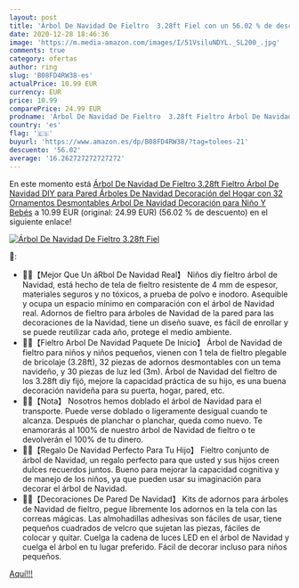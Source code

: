 ```yaml
---
layout: post
title: 'Árbol De Navidad De Fieltro  3.28ft Fiel con un 56.02 % de descuento'
date: 2020-12-28 18:46:36
image: 'https://m.media-amazon.com/images/I/51VsiluNDYL._SL200_.jpg'
comments: true
category: ofertas
author: ring
slug: 'B08FD4RW38-es'
actualPrice: 10.99 EUR
currency: EUR
price: 10.99
comparePrice: 24.99 EUR
prodname: 'Árbol De Navidad De Fieltro  3.28ft Fieltro Árbol De Navidad DIY para Pared  Árboles De Navidad Decoración del Hogar con 32 Ornamentos Desmontables  Arbol De Navidad Decoración para Niño Y Bebés'
country: 'es'
flag: '🇪🇸'
buyurl: 'https://www.amazon.es/dp/B08FD4RW38/?tag=tolees-21'
descuento: '56.02'
average: '16.262727272727272'
---
```


En este momento está [Árbol De Navidad De Fieltro  3.28ft Fieltro Árbol De Navidad DIY para Pared  Árboles De Navidad Decoración del Hogar con 32 Ornamentos Desmontables  Arbol De Navidad Decoración para Niño Y Bebés](https://www.amazon.es/dp/B08FD4RW38/?tag=tolees-21) a 10.99 EUR (original: 24.99 EUR) (56.02 %  de descuento) en el siguiente enlace!

[![Árbol De Navidad De Fieltro  3.28ft Fiel](https://m.media-amazon.com/images/I/51VsiluNDYL._SL200_.jpg)](https://www.amazon.es/dp/B08FD4RW38/?tag=tolees-21)

🔎:

- 🎄🎄【Mejor Que Un áRbol De Navidad Real】 Niños diy fieltro árbol de Navidad, está hecho de tela de fieltro resistente de 4 mm de espesor, materiales seguros y no tóxicos, a prueba de polvo e inodoro. Asequible y ocupa un espacio mínimo en comparación con el árbol de Navidad real. Adornos de fieltro para árboles de Navidad de la pared para las decoraciones de la Navidad, tiene un diseño suave, es fácil de enrollar y se puede reutilizar cada año, protege el medio ambiente.
- 🎄🎄【Fieltro Arbol De Navidad Paquete De Inicio】 Árbol de Navidad de fieltro para niños y niños pequeños, vienen con 1 tela de fieltro plegable de bricolaje (3.28ft), 32 piezas de adornos desmontables con un tema navideño, y 30 piezas de luz led (3m). Árbol de Navidad del fieltro de los 3.28ft diy fijó, mejore la capacidad práctica de su hijo, es una buena decoración navideña para su puerta, hogar, pared, etc.
- 🎄🎄【Nota】 Nosotros hemos doblado el árbol de Navidad para el transporte. Puede verse doblado o ligeramente desigual cuando te alcanza. Después de planchar o planchar, queda como nuevo. Te enamorarás al 100% de nuestro árbol de Navidad de fieltro o te devolverán el 100% de tu dinero.
- 🎄🎄【Regalo De Navidad Perfecto Para Tu Hijo】 Fieltro conjunto de árbol de Navidad, un regalo perfecto para que usted y sus hijos creen dulces recuerdos juntos. Bueno para mejorar la capacidad cognitiva y de manejo de los niños, ya que pueden usar su imaginación para decorar el árbol de Navidad.
- 🎄🎄【Decoraciones De Pared De Navidad】 Kits de adornos para árboles de Navidad de fieltro, pegue libremente los adornos en la tela con las correas mágicas. Las almohadillas adhesivas son fáciles de usar, tiene pequeños cuadrados de velcro que sujetan las piezas, fáciles de colocar y quitar. Cuelga la cadena de luces LED en el árbol de Navidad y cuelga el árbol en tu lugar preferido. Fácil de decorar incluso para niños pequeños.

[Aquí!!!](https://www.amazon.es/dp/B08FD4RW38/?tag=tolees-21)
